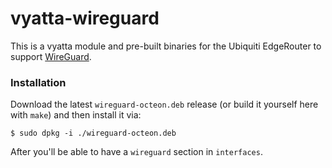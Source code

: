 # vyatta-wireguard

This is a vyatta module and pre-built binaries for the Ubiquiti EdgeRouter
to support [WireGuard](https://www.wireguard.io/).

### Installation

Download the latest `wireguard-octeon.deb` release (or build it yourself
here with `make`) and then install it via:

    $ sudo dpkg -i ./wireguard-octeon.deb

After you'll be able to have a `wireguard` section in `interfaces`.
